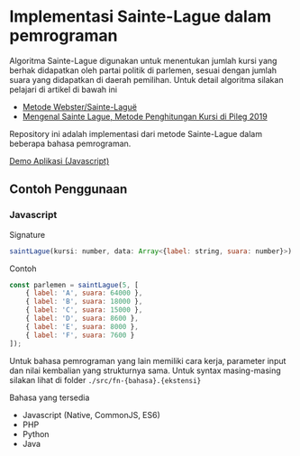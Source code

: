 # Implementasi Sainte-Lague dalam pemrograman
Algoritma Sainte-Lague digunakan untuk menentukan jumlah kursi yang berhak didapatkan oleh partai politik di parlemen, sesuai dengan jumlah suara yang didapatkan di daerah pemilihan. Untuk detail algoritma silakan pelajari di artikel di bawah ini

- [Metode Webster/Sainte-Laguë](https://id.wikipedia.org/wiki/Metode_Webster/Sainte-Lagu%C3%AB)
- [Mengenal Sainte Lague, Metode Penghitungan Kursi di Pileg 2019](https://news.detik.com/berita/d-4516891/mengenal-sainte-lague-metode-penghitungan-kursi-di-pileg-2019)

Repository ini adalah implementasi dari metode Sainte-Lague dalam beberapa bahasa pemrograman.

[Demo Aplikasi (Javascript)](https://edgarjeremy.github.io/sainte-lague-implement)

## Contoh Penggunaan
### Javascript
Signature
```javascript
saintLague(kursi: number, data: Array<{label: string, suara: number}>): Array<{label: string, kursi: number}>
```
Contoh
```javascript
const parlemen = saintLague(5, [
    { label: 'A', suara: 64000 },
    { label: 'B', suara: 18000 },
    { label: 'C', suara: 15000 },
    { label: 'D', suara: 8600 },
    { label: 'E', suara: 8000 },
    { label: 'F', suara: 7600 }
]);
```

Untuk bahasa pemrograman yang lain memiliki cara kerja, parameter input dan nilai kembalian yang strukturnya sama. Untuk syntax masing-masing silakan lihat di folder `./src/fn-{bahasa}.{ekstensi}`

Bahasa yang tersedia
- Javascript (Native, CommonJS, ES6)
- PHP
- Python
- Java